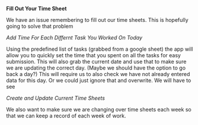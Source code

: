 **Fill Out Your Time Sheet**

We have an issue remembering to fill out our time sheets. This is hopefully going to solve that problem

*Add Time For Each Differnt Task You Worked On Today*

Using the predefined list of tasks (grabbed from a google sheet) the app will allow you to quickly set the time that you spent on all the tasks for easy submission.
This will also grab the current date and use that to make sure we are updating the correct day. (Maybe we should have the option to go back a day?)
This will require us to also check we have not already entered data for this day. Or we could just ignore that and overwrite. We will have to see

*Create and Update Current Time Sheets*

We also want to make sure we are changing over time sheets each week so that we can keep a record of each week of work.